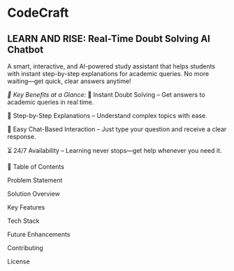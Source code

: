# CodeCraft

## LEARN AND RISE: Real-Time Doubt Solving AI Chatbot

A smart, interactive, and AI-powered study assistant that helps students with instant step-by-step explanations for academic queries. No more waiting—get quick, clear answers anytime!

*🔹 Key Benefits at a Glance:*
📖 Instant Doubt Solving – Get answers to academic queries in real time.

🧠 Step-by-Step Explanations – Understand complex topics with ease.

💬 Easy Chat-Based Interaction – Just type your question and receive a clear response.

⏳ 24/7 Availability – Learning never stops—get help whenever you need it.

📌 Table of Contents

Problem Statement

Solution Overview

Key Features

Tech Stack

Future Enhancements

Contributing

License

